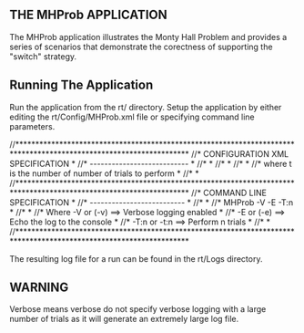 THE MHProb APPLICATION
----------------------

The MHProb application illustrates the Monty Hall Problem and provides a series of scenarios that demonstrate the 
corectness of supporting the "switch" strategy.

Running The Application
-----------------------

Run the application from the rt/ directory. Setup the application by either editing the rt/Config/MHProb.xml file
or specifying command line parameters.

//*******************************************************************************************************************
//*	CONFIGURATION XML SPECIFICATION																					*
//*	---------------------------																						*
//*																													*
//*		<monty trials="t"></monty>																					*
//*																													*
//*			where t is the number of number of trials to perform													*
//*																													*
//*******************************************************************************************************************
//*	COMMAND LINE SPECIFICATION																						*
//*	--------------------------																						*
//*																													*
//*		MHProb -V -E -T:n																							*
//*																													*
//*		Where -V or (-v)	==>	Verbose logging enabled																*
//*		-E or (-e)		==> Echo the log to the console															*
//*		-T:n or -t:n		==> Perform n trials																	*
//*																													*
//*******************************************************************************************************************

The resulting log file for a run can be found in the rt/Logs directory.

WARNING
-------

Verbose means verbose do not specify verbose logging with a large number of trials as it will generate
an extremely large log file.

